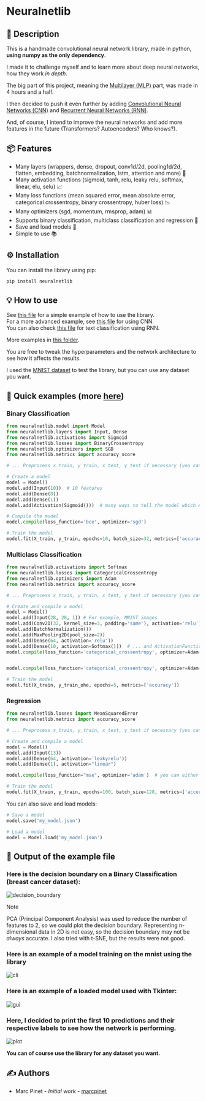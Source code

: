 # Neuralnetlib

## 📝 Description

This is a handmade convolutional neural network library, made in python, **using numpy as the only dependency**.

I made it to challenge myself and to learn more about deep neural networks, how they work _in depth_.

The big part of this project, meaning the [Multilayer (MLP)](https://en.wikipedia.org/wiki/Multilayer_perceptron) part, was made in 4 hours and a half.

I then decided to push it even further by adding [Convolutional Neural Networks (CNN)](https://en.wikipedia.org/wiki/Convolutional_neural_network) and [Recurrent Neural Networks (RNN)](https://en.wikipedia.org/wiki/Recurrent_neural_network).

And, of course, I intend to improve the neural networks and add more features in the future (Transformers? Autoencoders? Who knows?).

## 📦 Features

- Many layers (wrappers, dense, dropout, conv1d/2d, pooling1d/2d, flatten, embedding, batchnormalization, lstm, attention and more) 🧠
- Many activation functions (sigmoid, tanh, relu, leaky relu, softmax, linear, elu, selu) 📈
- Many loss functions (mean squared error, mean absolute error, categorical crossentropy, binary crossentropy, huber loss) 📉
- Many optimizers (sgd, momentum, rmsprop, adam) 📊
- Supports binary classification, multiclass classification and regression 📖
- Save and load models 📁
- Simple to use 📚

## ⚙️ Installation

You can install the library using pip:

```bash
pip install neuralnetlib
```

## 💡 How to use

See [this file](examples/classification-regression/mnist_multiclass.ipynb) for a simple example of how to use the library.<br>
For a more advanced example, see [this file](examples/cnn-classification/cnn_classification_mnist.ipynb) for using CNN.<br>
You can also check [this file](examples/classification-regression/sentiment_analysis.ipynb) for text classification using RNN.<br>

More examples in [this folder](examples).

You are free to tweak the hyperparameters and the network architecture to see how it affects the results.

I used the [MNIST dataset](https://en.wikipedia.org/wiki/MNIST_database) to test the library, but you can use any dataset you want.

## 🚀 Quick examples (more [here](examples/))

### Binary Classification

```python
from neuralnetlib.model import Model
from neuralnetlib.layers import Input, Dense
from neuralnetlib.activations import Sigmoid
from neuralnetlib.losses import BinaryCrossentropy
from neuralnetlib.optimizers import SGD
from neuralnetlib.metrics import accuracy_score

# ... Preprocess x_train, y_train, x_test, y_test if necessary (you can use neuralnetlib.preprocess and neuralnetlib.utils)

# Create a model
model = Model()
model.add(Input(10))  # 10 features
model.add(Dense(8))
model.add(Dense(1))
model.add(Activation(Sigmoid()))  # many ways to tell the model which Activation Function you'd like, see the next example

# Compile the model
model.compile(loss_function='bce', optimizer='sgd')

# Train the model
model.fit(X_train, y_train, epochs=10, batch_size=32, metrics=['accuracy'])
```

### Multiclass Classification

```python
from neuralnetlib.activations import Softmax
from neuralnetlib.losses import CategoricalCrossentropy
from neuralnetlib.optimizers import Adam
from neuralnetlib.metrics import accuracy_score

# ... Preprocess x_train, y_train, x_test, y_test if necessary (you can use neuralnetlib.preprocess and neuralnetlib.utils)

# Create and compile a model
model = Model()
model.add(Input(28, 28, 1)) # For example, MNIST images
model.add(Conv2D(32, kernel_size=3, padding='same'), activation='relu')  # activation supports both str...
model.add(BatchNormalization())
model.add(MaxPooling2D(pool_size=2))
model.add(Dense(64, activation='relu'))
model.add(Dense(10, activation=Softmax()))  # ... and ActivationFunction objects
model.compile(loss_function='categorical_crossentropy', optimizer=Adam())


model.compile(loss_function='categorical_crossentropy', optimizer=Adam())  # same for loss_function and optimizer

# Train the model
model.fit(X_train, y_train_ohe, epochs=5, metrics=['accuracy'])
```

### Regression

```python
from neuralnetlib.losses import MeanSquaredError
from neuralnetlib.metrics import accuracy_score

# ... Preprocess x_train, y_train, x_test, y_test if necessary (you can use neuralnetlib.preprocess and neuralnetlib.utils)

# Create and compile a model
model = Model()
model.add(Input(13))
model.add(Dense(64, activation='leakyrelu'))
model.add(Dense(1), activation="linear")

model.compile(loss_function="mse", optimizer='adam')  # you can either put acronyms or full name

# Train the model
model.fit(X_train, y_train, epochs=100, batch_size=128, metrics=['accuracy'])
```

You can also save and load models:

```python
# Save a model
model.save('my_model.json')

# Load a model
model = Model.load('my_model.json')
```

## 📜 Output of the example file

### Here is the decision boundary on a Binary Classification (breast cancer dataset):

![decision_boundary](resources/img/decision_boundary.gif)

> [!NOTE]
> PCA (Principal Component Analysis) was used to reduce the number of features to 2, so we could plot the decision boundary.
> Representing n-dimensional data in 2D is not easy, so the decision boundary may not be *always* accurate.
> I also tried with t-SNE, but the results were not good.

### Here is an example of a model training on the mnist using the library

![cli](resources/img/cli.gif)

### Here is an example of a loaded model used with Tkinter:

![gui](resources/img/gui.gif)

### Here, I decided to print the first 10 predictions and their respective labels to see how the network is performing.

![plot](resources/img/plot.png)

**You can __of course__ use the library for any dataset you want.**

## ✍️ Authors

- Marc Pinet - *Initial work* - [marcpinet](https://github.com/marcpinet)
